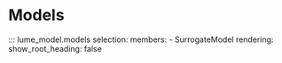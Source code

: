 # Models

::: lume_model.models
    selection:
        members:
            - SurrogateModel
    rendering:
        show_root_heading: false
